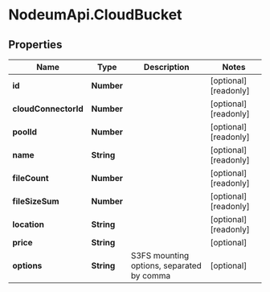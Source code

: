 # NodeumApi.CloudBucket

## Properties

Name | Type | Description | Notes
------------ | ------------- | ------------- | -------------
**id** | **Number** |  | [optional] [readonly] 
**cloudConnectorId** | **Number** |  | [optional] [readonly] 
**poolId** | **Number** |  | [optional] [readonly] 
**name** | **String** |  | [optional] [readonly] 
**fileCount** | **Number** |  | [optional] [readonly] 
**fileSizeSum** | **Number** |  | [optional] [readonly] 
**location** | **String** |  | [optional] [readonly] 
**price** | **String** |  | [optional] 
**options** | **String** | S3FS mounting options, separated by comma | [optional] 


